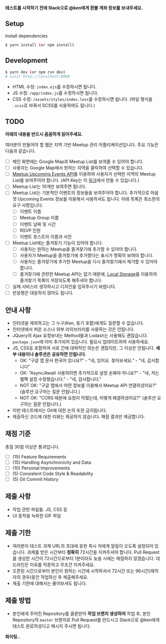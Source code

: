 **테스트를 시작하기 전에 Slack으로 @ken에게 환불 계좌 정보를 보내주세요.**

## Setup

Install dependencies

```sh
$ yarn install (or npm install)
```

## Development

```sh
$ yarn dev (or npm run dev)
# visit http://localhost:8080
```

- HTML 수정: `index.ejs`를 수정하시면 됩니다.
- JS 수정: `/app/index.js`를 수정하시면 됩니다.
- CSS 수정: `/assets/styles/index.less`를 수정하시면 됩니다. (파일 형식을 `.scss`로 바꿔서 SCSS를 사용하여도 됩니다.)

## TODO

**아래의 내용을 반드시 꼼꼼하게 읽어주세요.**

여러분이 만들어야 할 웹은 지역 기반 Meetup 관리 어플리케이션입니다. 주요 기능은 다음과 같습니다.

- [ ] 메인 화면에는 Google Map과 Meetup List를 보여줄 수 있어야 합니다.
- [ ] 사용자는 Google Map에서 원하는 지역을 클릭하여 선택할 수 있습니다.
- [ ] [Meetup Upcoming Events API](https://www.meetup.com/meetup_api/docs/find/upcoming_events/)를 이용하여 사용자가 선택한 지역의 Meetup List를 보여주어야 합니다. (API Key는 이 [링크](https://secure.meetup.com/meetup_api/key/)에서 만들 수 있습니다.)
- [ ] Meetup List는 10개만 보여주면 됩니다.
- [ ] Meetup List는 기본적인 이벤트의 정보들을 보여주어야 합니다. 추가적으로 마음껏 Upcoming Events 정보를 이용해서 사용하셔도 됩니다. 아래 목록은 최소한의 요구 사항입니다.
  - [ ] 이벤트 이름
  - [ ] Meetup Group 이름
  - [ ] 이벤트 날짜 및 시간
  - [ ] RSVP 인원
  - [ ] 이벤트 호스트의 이름과 사진
- [ ] Meetup List에는 즐겨찾기 기능이 있어야 합니다.
  - [ ] 사용자는 원하는 Meetup을 즐겨찾기에 추가할 수 있어야 합니다.
  - [ ] 사용자가 Meetup을 즐겨찾기에 추가했다는 표시가 명확히 보여야 합니다.
  - [ ] 사용자는 즐겨찾기에 추가한 Meetup을 다시 즐겨찾기에서 제거할 수 있어야 합니다.
  - [ ] 즐겨찾기에 관련한 Meetup API는 없기 때문에, [Local Storage](https://developer.mozilla.org/en-US/docs/Web/API/Window/localStorage)를 이용하여 즐겨찾기 목록이 저장되도록 해주셔야 합니다.
- [ ] 실제 서비스라 생각하시고 디자인을 입혀주시기 바랍니다.
- [ ] 반응형은 대응하지 않아도 됩니다.

## 안내 사항

- 인터넷을 제외하고는 그 누구(Ken, 동기 포함)에게도 질문할 수 없습니다.
- 인터넷에서 퍼온 소스나 외부 라이브러리를 사용하는 것은 안됩니다.
- JQuery의 Ajax 요청보내는 Method들과 Lodash는 사용해도 괜찮습니다. `package.json`에 이미 추가되어 있습니다. 필요시 업데이트하여 사용하세요.
- JS, CSS등 포함하여 서로 간에 대략적인 의논은 괜찮지만, 그 이상은 안됩니다. **세부 내용이나 솔루션은 공유하면 안됩니다.**
  - OK: "구글 맵 문서 한국어 있나요?" - "네, 있어요. 찾아보세요." - "네, 감사합니다"
  - OK: "Async/Await 사용하려면 추가적으로 설정 손봐야 하나요?" - "네, 저는 웹팩 설정 수정했습니다." - "네, 감사합니다."
  - NOT OK: "구글 맵에서 어떤 정보를 이용해서 Meetup API 연결하셨어요?" (솔루션 요구하는 질문 안됩니다.)
  - NOT OK: "CORS 때문에 요청이 막혔는데, 어떻게 해결하셨어요?" (솔루션 요구하는 질문 안됩니다.)
- 이번 테스트에서는 Git에 대한 논의 또한 금지됩니다.
- 제출하신 코드에 대한 리뷰는 제공하지 않습니다. 채점 결과만 제공합니다.

## 채점 기준

총점 30점 이상은 통과입니다.

- [ ] (15) Feature Requirements
- [ ] (15) Handling Asynchronicity and Data
- [ ] (10) Personal Improvements
- [ ] (5) Consistent Code Style & Readability
- [ ] (5) Git Commit History

## 제출 사항

- 작업 관련 파일들. JS, CSS 등
- UI 동작을 녹화한 GIF 파일

## 제출 기한

- 여러분이 테스트 과제 URL의 초대에 응한 즉시 저에게 알림이 오도록 설정되어 있습니다. 과제를 받은 시간부터 **정확히** 72시간을 지켜주셔야 합니다. Pull Request를 생성한 시간이 72시간으로부터 1분이라도 늦을 시에는 채점하지 않겠습니다. 데드라인은 이유를 막론하고 무조건 지켜주세요.
- 오픈된 시간으로부터 본인이 원하는 시간에 시작하셔서 72시간 또는 96시간(재직자의 경우)동안 작업하신 후 제출해주세요.
- 제출 기한에 대해서는 물어보셔도 됩니다.

## 제출 방법

- 본인에게 주어진 Repository를 클론받아 **작업 브랜치 생성하여** 작업 후, 본인 Repository의 `master` 브랜치로 Pull Request를 만드시고 Slack으로 @ken에게 테스트 완료하셨다고 메시지 주시면 됩니다.

**화이팅..**
